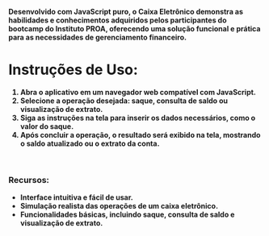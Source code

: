 <Strong>Desenvolvido com JavaScript puro, o Caixa Eletrônico demonstra as habilidades e conhecimentos adquiridos pelos participantes do bootcamp do Instituto PROA, oferecendo uma solução funcional e prática para as necessidades de gerenciamento financeiro.

<h1>Instruções de Uso:</h1>

<ol>
<li>Abra o aplicativo em um navegador web compatível com JavaScript.
<li>Selecione a operação desejada: saque, consulta de saldo ou visualização de extrato.
<li>Siga as instruções na tela para inserir os dados necessários, como o valor do saque.
<li>Após concluir a operação, o resultado será exibido na tela, mostrando o saldo atualizado ou o extrato da conta.
</ol><br>

<h3>Recursos:</h3>
<ul>
<li>Interface intuitiva e fácil de usar.
<li>Simulação realista das operações de um caixa eletrônico.
<li>Funcionalidades básicas, incluindo saque, consulta de saldo e visualização de extrato.
</ul>
